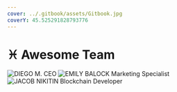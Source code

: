 ```yaml
---
cover: ../.gitbook/assets/Gitbook.jpg
coverY: 45.525291828793776
---
```


# ♓ Awesome Team

![DIEGO M.
CEO](../.gitbook/assets/photo\_2022-07-19\_22-36-16.jpg) ![EMILY BALOCK
Marketing Specialist](../.gitbook/assets/photo\_2022-07-19\_22-36-15.jpg) ![JACOB NIKITIN
Blockchain Developer](<../.gitbook/assets/photo\_2022-07-19\_22-36-15 (2).jpg>)
